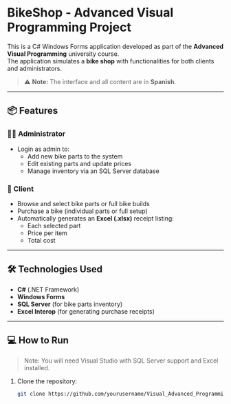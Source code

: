 # BikeShop - Advanced Visual Programming Project

This is a C# Windows Forms application developed as part of the **Advanced Visual Programming** university course.  
The application simulates a **bike shop** with functionalities for both clients and administrators.

> ⚠️ **Note:** The interface and all content are in **Spanish**.

---

## 📦 Features

### 🧑‍💼 Administrator
- Login as admin to:
  - Add new bike parts to the system
  - Edit existing parts and update prices
  - Manage inventory via an SQL Server database

### 🚴 Client
- Browse and select bike parts or full bike builds
- Purchase a bike (individual parts or full setup)
- Automatically generates an **Excel (.xlsx)** receipt listing:
  - Each selected part
  - Price per item
  - Total cost

---

## 🛠️ Technologies Used

- **C#** (.NET Framework)
- **Windows Forms**
- **SQL Server** (for bike parts inventory)
- **Excel Interop** (for generating purchase receipts)

---

## 💻 How to Run

> Note: You will need Visual Studio with SQL Server support and Excel installed.

1. Clone the repository:
   ```bash
   git clone https://github.com/yourusername/Visual_Advanced_Programming.git
